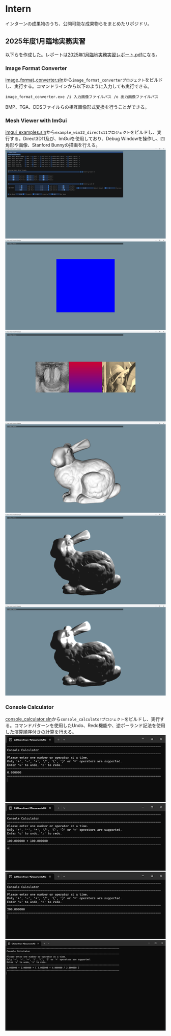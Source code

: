 # Intern
インターンの成果物のうち、公開可能な成果物らをまとめたリポジドリ。

## 2025年度1月臨地実務実習
以下らを作成した。レポートは[2025年1月臨地実務実習レポート.pdf](reports/2025年1月臨地実務実習/2025年1月臨地実務実習レポート.pdf)になる。

### Image Format Converter
[image_format_converter.sln](../image_format_converter/image_format_converter.sln)から`image_format_converterプロジェクト`をビルドし、実行する。コマンドラインから以下のように入力しても実行できる。
```
image_format_converter.exe /i 入力画像ファイルパス /o 出力画像ファイルパス
```
BMP、TGA、DDSファイルらの相互画像形式変換を行うことができる。

### Mesh Viewer with ImGui
[imgui_examples.sln](../imgui-master\examples\imgui_examples.sln)から`example_win32_directx11プロジェクト`をビルドし、実行する。Direct3D11及び、ImGuiを使用しており、Debug Windowを操作し、四角形や画像、Stanford Bunnyの描画を行える。
![alt text](image.png)
![alt text](image-1.png)
![alt text](image-2.png)
![alt text](image-4.png)
![alt text](image-3.png)
![alt text](image-5.png)

### Console Calculator
[console_calculator.sln](../console_calculator/console_calculator.sln)から`console_calculatorプロジェクト`をビルドし、実行する。コマンドパターンを使用したUndo、Redo機能や、逆ポーランド記法を使用した演算順序付きの計算を行える。
![alt text](image-6.png)
![alt text](image-7.png)
![alt text](image-8.png)
![alt text](image-10.png)
